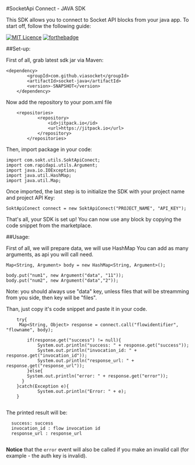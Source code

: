 #SocketApi Connect - JAVA SDK

This SDK allows you to connect to Socket API blocks from your java app. To start off, follow the following guide:

[![MIT Licence](https://badges.frapsoft.com/os/mit/mit.png?v=103)](https://opensource.org/licenses/mit-license.php)
[![forthebadge](http://forthebadge.com/images/badges/built-by-developers.svg)](http://forthebadge.com)

##Set-up:

First of all, grab latest sdk jar via Maven:

  	<dependency>
    	    <groupId>com.github.viasocket</groupId>
    	    <artifactId>socket-java</artifactId>
    	    <version>-SNAPSHOT</version>
    	</dependency>
Now add the repository to your pom.xml file

    	<repositories>
        		<repository>
        		    <id>jitpack.io</id>
        		    <url>https://jitpack.io</url>
        		</repository>
        	</repositories>


Then, import package in your code:

    import com.sokt.utils.SoktApiConect;
    import com.rapidapi.utils.Argument;
    import java.io.IOException;
    import java.util.HashMap;
    import java.util.Map;

Once imported, the last step is to initialize the SDK with your project name and project API Key:

    SoktApiConect connect = new SoktApiConect("PROJECT_NAME", "API_KEY");

That's all, your SDK is set up! You can now use any block by copying the code snippet from the marketplace.

##Usage:

First of all, we will prepare data, we will use HashMap You can add as many arguments, as api you will call need.

	Map<String, Argument> body = new HashMap<String, Argument>();
    
    body.put("num1", new Argument("data", "11"));
    body.put("num2", new Argument("data","2"));

Note: you should always use "data" key, unless files that will be streamming from you side, then key will be "files".

Than, just copy it's code snippet and paste it in your code.

```
    try{
     Map<String, Object> response = connect.call("flowidentifier", "flowname", body);

	    if(response.get("success") != null){
	    	System.out.println("success: " + response.get("success"));
			System.out.println("invocation_id: " + response.get("invocation_id"));
			System.out.println("response_url: " + response.get("response_url"));
	    }else{
      	System.out.println("error: " + response.get("error"));
      }
    }catch(Exception e){
	    	System.out.println("Error: " + e);
    }
    
```

The printed result will be:

```
  success: success
  invocation_id : flow invocation id
  response_url : response_url


```

**Notice** that the `error` event will also be called if you make an invalid  call (for example - the auth key is invalid).

